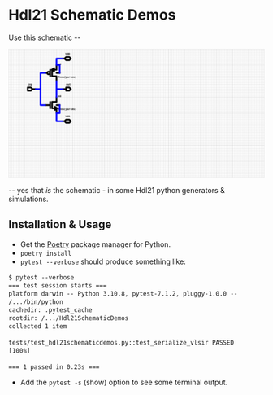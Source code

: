 
# Hdl21 Schematic Demos

Use this schematic -- 

![](./hdl21schematicdemos/inverter.sch.svg)

-- yes that *is* the schematic - in some Hdl21 python generators & simulations.


## Installation & Usage

* Get the [Poetry](https://python-poetry.org/docs/) package manager for Python.
* `poetry install`
* `pytest --verbose` should produce something like: 

```
$ pytest --verbose
=== test session starts ===
platform darwin -- Python 3.10.8, pytest-7.1.2, pluggy-1.0.0 -- /.../bin/python
cachedir: .pytest_cache
rootdir: /.../Hdl21SchematicDemos
collected 1 item                                                                                                                         

tests/test_hdl21schematicdemos.py::test_serialize_vlsir PASSED                                                                     [100%]

=== 1 passed in 0.23s ===
```

* Add the `pytest -s` (show) option to see some terminal output.
